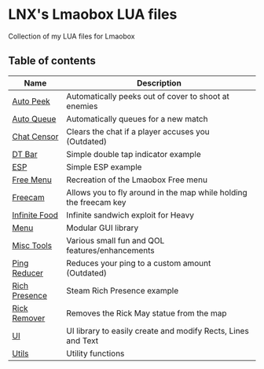 # LNX's Lmaobox LUA files

Collection of my LUA files for Lmaobox

## Table of contents

Name | Description
--- | ---
[Auto Peek](AutoPeek.lua) | Automatically peeks out of cover to shoot at enemies
[Auto Queue](AutoQueue.lua) | Automatically queues for a new match
[Chat Censor](ChatCensor.lua) | Clears the chat if a player accuses you (Outdated)
[DT Bar](DT-Bar.lua) | Simple double tap indicator example
[ESP](ESP.lua) | Simple ESP example
[Free Menu](FreeMenu.lua) | Recreation of the Lmaobox Free menu
[Freecam](Freecam.lua) | Allows you to fly around in the map while holding the freecam key
[Infinite Food](Infinite-Food.lua) | Infinite sandwich exploit for Heavy
[Menu](Menu.lua) | Modular GUI library
[Misc Tools](Misc-Tools.lua) | Various small fun and QOL features/enhancements
[Ping Reducer](PingReducer.lua) | Reduces your ping to a custom amount (Outdated)
[Rich Presence](RichPresence.lua) | Steam Rich Presence example
[Rick Remover](RickRemover.lua) | Removes the Rick May statue from the map
[UI](UI.lua) | UI library to easily create and modify Rects, Lines and Text
[Utils](Utils.lua) | Utility functions
